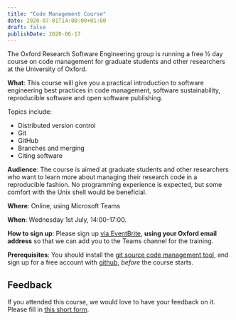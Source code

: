 ```yaml
---
title: "Code Management Course"
date: 2020-07-01T14:00:00+01:00
draft: false
publishDate: 2020-06-17
---
```


The Oxford Research Software Engineering group is running a free ½ day course on code management for graduate students and other researchers at the University of Oxford.

**What**: This course will give you a practical introduction to software engineering best practices in code management, software sustainability, reproducible software and open software publishing.

Topics include:

 - Distributed version control
 - Git
 - GitHub
 - Branches and merging
 - Citing software

**Audience**: The course is aimed at graduate students and other researchers who want to learn more about managing their research code in a reproducible fashion. No programming experience is expected, but some comfort with the Unix shell would be beneficial.

**Where**: Online, using Microsoft Teams

**When**: Wednesday 1st July, 14:00-17:00.

**How to sign up**: Please sign up [via EventBrite](https://www.eventbrite.co.uk/e/oxfordrse-code-management-with-git-training-tickets-109942007504), **using your Oxford email address** so that we can add you to the Teams channel for the training.

**Prerequisites**: You should install the [git source code management tool](https://git-scm.com/downloads), and sign up for a free account with [github](https://github.com), _before_ the course starts.

## Feedback

If you attended this course, we would love to have your feedback on it.
Please fill in [this short form](https://forms.gle/UXXhPVL2PhGU9hRm6).
